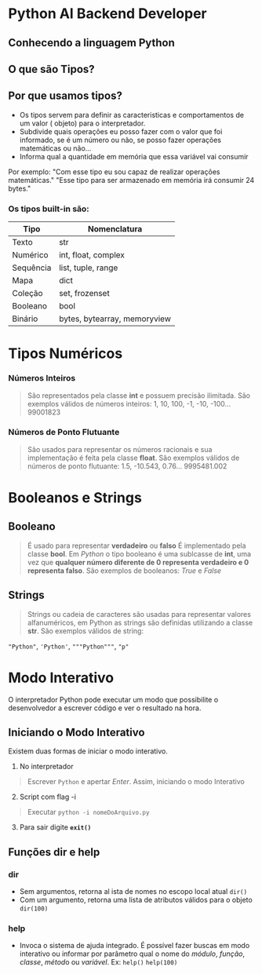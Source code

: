 # Python AI Backend Developer

## Conhecendo a linguagem Python
## O que são Tipos?
## Por que usamos tipos?
  - Os tipos servem para definir as caracteristicas e comportamentos de um valor ( objeto) para o interpretador.
  - Subdivide quais operações eu posso fazer com o valor que foi informado, se é um número ou não, se posso fazer operações matemáticas ou não...
  - Informa qual a quantidade em memória que essa variável vai consumir

  Por exemplo: 
    "Com esse tipo eu sou capaz de realizar operações matemáticas."
    "Esse tipo para ser armazenado em memória irá consumir 24 bytes."

### Os tipos built-in são:
| Tipo | Nomenclatura |
| ----------- | ----------- |
| Texto | str |
| Numérico | int, float, complex |
| Sequência | list, tuple, range |
| Mapa | dict |
| Coleção | set, frozenset|
| Booleano | bool |
| Binário | bytes, bytearray, memoryview |

# Tipos Numéricos

### Números Inteiros
> São representados pela classe **int** e possuem precisão ilimitada.
São exemplos válidos de números inteiros:
1, 10, 100, -1, -10, -100... 99001823

### Números de Ponto Flutuante
> São usados para representar os números racionais e sua implementação é feita pela classe **float**.
São exemplos válidos de números de ponto flutuante:
1.5, -10.543, 0.76... 9995481.002

# Booleanos e Strings

## Booleano
> É usado para representar **verdadeiro** ou **falso**
É implementado pela classe **bool**.
Em *Python* o tipo booleano é uma sublcasse de **int**, uma vez que **qualquer número diferente de 0 representa verdadeiro e 0 representa falso**.
São exemplos de booleanos:
*True* e *False*

## Strings
> Strings ou cadeia de caracteres são usadas para representar valores alfanuméricos, em Python as strings são definidas utilizando a classe **str**.
São exemplos válidos de string:

`"Python"`, `'Python'`, `"""Python"""`, `"p"` 

# Modo Interativo

O interpretador Python pode executar um modo que possibilite o desenvolvedor a escrever código e ver o resultado na hora.

## Iniciando o Modo Interativo

Existem duas formas de iniciar o modo interativo.

1. No interpretador
 > Escrever `Python` e apertar *Enter*. Assim, iniciando o modo Interativo
2. Script com flag -i
 > Executar `python -i nomeDoArquivo.py`

3. Para sair digite **`exit()`**

## Funções dir e help
### dir
 - Sem argumentos, retorna al ista de nomes no escopo local atual
 `dir()`
 - Com um argumento, retorna uma lista de atributos válidos para o objeto
 `dir(100)`

### help
 - Invoca o sistema de ajuda integrado. É possível fazer buscas em modo interativo ou informar por parâmetro qual o nome do *módulo*, *função*, *classe*, *métod*o ou *variável*. Ex:
 `help()` `help(100)`